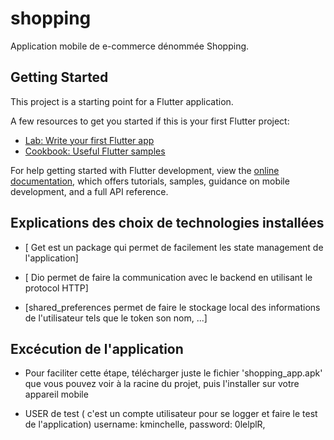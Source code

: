 # shopping

Application mobile de e-commerce dénommée Shopping.

## Getting Started

This project is a starting point for a Flutter application.

A few resources to get you started if this is your first Flutter project:

- [Lab: Write your first Flutter app](https://docs.flutter.dev/get-started/codelab)
- [Cookbook: Useful Flutter samples](https://docs.flutter.dev/cookbook)

For help getting started with Flutter development, view the
[online documentation](https://docs.flutter.dev/), which offers tutorials,
samples, guidance on mobile development, and a full API reference.


## Explications des choix de technologies installées
- [ Get est un package qui permet de facilement les state management de l'application]

- [ Dio permet de faire la communication avec le backend en utilisant le protocol HTTP]

- [shared_preferences permet de faire le stockage local des informations de l'utilisateur tels que le token son nom, ...]


## Excécution de l'application
- Pour faciliter cette étape, télécharger juste le  fichier 'shopping_app.apk' que vous pouvez voir à la racine du projet,  puis l'installer sur votre appareil mobile

- USER de test ( c'est un compte utilisateur pour se logger et faire le test de l'application)
    username: kminchelle,
    password: 0lelplR, 
